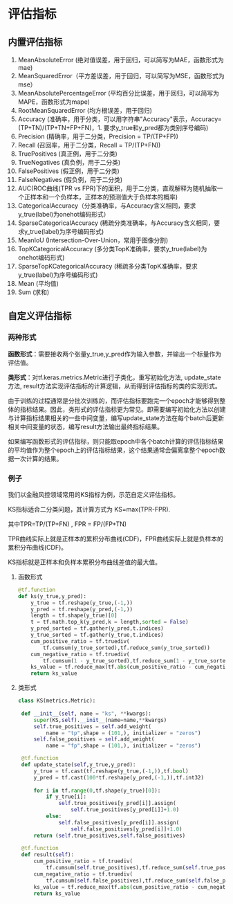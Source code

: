 # 评估指标

## 内置评估指标

1. MeanAbsoluteError (绝对值误差，用于回归，可以简写为MAE，函数形式为mae)
1. MeanSquaredError（平方差误差，用于回归，可以简写为MSE，函数形式为mse）
1. MeanAbsolutePercentageError (平均百分比误差，用于回归，可以简写为MAPE，函数形式为mape)
1. RootMeanSquaredError (均方根误差，用于回归)
1. Accuracy (准确率，用于分类，可以用字符串"Accuracy"表示，Accuracy=(TP+TN)/(TP+TN+FP+FN)，1. 要求y_true和y_pred都为类别序号编码)
1. Precision (精确率，用于二分类，Precision = TP/(TP+FP))
1. Recall (召回率，用于二分类，Recall = TP/(TP+FN))
1. TruePositives (真正例，用于二分类)
1. TrueNegatives (真负例，用于二分类)
1. FalsePositives (假正例，用于二分类)
1. FalseNegatives (假负例，用于二分类)
1. AUC(ROC曲线(TPR vs FPR)下的面积，用于二分类，直观解释为随机抽取一个正样本和一个负样本，正样本的预测值大于负样本的概率)
1. CategoricalAccuracy（分类准确率，与Accuracy含义相同，要求y_true(label)为onehot编码形式）
1. SparseCategoricalAccuracy (稀疏分类准确率，与Accuracy含义相同，要求y_true(label)为序号编码形式)
1. MeanIoU (Intersection-Over-Union，常用于图像分割)
1. TopKCategoricalAccuracy (多分类TopK准确率，要求y_true(label)为onehot编码形式)
1. SparseTopKCategoricalAccuracy (稀疏多分类TopK准确率，要求y_true(label)为序号编码形式)
1. Mean (平均值)
1. Sum (求和)


## 自定义评估指标

### 两种形式

**函数形式**：需要接收两个张量y_true,y_pred作为输入参数，并输出一个标量作为评估值。

**类形式**：对tf.keras.metrics.Metric进行子类化，重写初始化方法, update_state方法, result方法实现评估指标的计算逻辑，从而得到评估指标的类的实现形式。

由于训练的过程通常是分批次训练的，而评估指标要跑完一个epoch才能够得到整体的指标结果。因此，类形式的评估指标更为常见。即需要编写初始化方法以创建与计算指标结果相关的一些中间变量，编写update_state方法在每个batch后更新相关中间变量的状态，编写result方法输出最终指标结果。

如果编写函数形式的评估指标，则只能取epoch中各个batch计算的评估指标结果的平均值作为整个epoch上的评估指标结果，这个结果通常会偏离拿整个epoch数据一次计算的结果。

### 例子

我们以金融风控领域常用的KS指标为例，示范自定义评估指标。

KS指标适合二分类问题，其计算方式为 KS=max(TPR-FPR).

其中TPR=TP/(TP+FN) , FPR = FP/(FP+TN)

TPR曲线实际上就是正样本的累积分布曲线(CDF)，FPR曲线实际上就是负样本的累积分布曲线(CDF)。

KS指标就是正样本和负样本累积分布曲线差值的最大值。


1. 函数形式
    ```python
    @tf.function
    def ks(y_true,y_pred):
        y_true = tf.reshape(y_true,(-1,))
        y_pred = tf.reshape(y_pred,(-1,))
        length = tf.shape(y_true)[0]
        t = tf.math.top_k(y_pred,k = length,sorted = False)
        y_pred_sorted = tf.gather(y_pred,t.indices)
        y_true_sorted = tf.gather(y_true,t.indices)
        cum_positive_ratio = tf.truediv(
            tf.cumsum(y_true_sorted),tf.reduce_sum(y_true_sorted))
        cum_negative_ratio = tf.truediv(
            tf.cumsum(1 - y_true_sorted),tf.reduce_sum(1 - y_true_sorted))
        ks_value = tf.reduce_max(tf.abs(cum_positive_ratio - cum_negative_ratio)) 
        return ks_value
    ```

2. 类形式
   ```python
   class KS(metrics.Metric):
    
    def __init__(self, name = "ks", **kwargs):
        super(KS,self).__init__(name=name,**kwargs)
        self.true_positives = self.add_weight(
            name = "tp",shape = (101,), initializer = "zeros")
        self.false_positives = self.add_weight(
            name = "fp",shape = (101,), initializer = "zeros")
   
    @tf.function
    def update_state(self,y_true,y_pred):
        y_true = tf.cast(tf.reshape(y_true,(-1,)),tf.bool)
        y_pred = tf.cast(100*tf.reshape(y_pred,(-1,)),tf.int32)
        
        for i in tf.range(0,tf.shape(y_true)[0]):
            if y_true[i]:
                self.true_positives[y_pred[i]].assign(
                    self.true_positives[y_pred[i]]+1.0)
            else:
                self.false_positives[y_pred[i]].assign(
                    self.false_positives[y_pred[i]]+1.0)
        return (self.true_positives,self.false_positives)
    
    @tf.function
    def result(self):
        cum_positive_ratio = tf.truediv(
            tf.cumsum(self.true_positives),tf.reduce_sum(self.true_positives))
        cum_negative_ratio = tf.truediv(
            tf.cumsum(self.false_positives),tf.reduce_sum(self.false_positives))
        ks_value = tf.reduce_max(tf.abs(cum_positive_ratio - cum_negative_ratio)) 
        return ks_value
   ```
